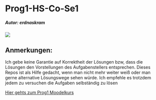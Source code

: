 <html>
    <div id="title">
        <h1>Prog1-HS-Co-Se1</h1>
        <h5>Autor: erdnaskram</h5>
    </div>
    <div id="mitte">
                <div class="inhalt_box">
                        <img src="https://images.unsplash.com/photo-1519389950473-47ba0277781c?ixlib=rb-1.2.1&ixid=eyJhcHBfaWQiOjEyMDd9&auto=format&fit=crop&w=2250&q=80">
                        <h2>Anmerkungen:</h2>
                        <p>Ich gebe keine Garantie auf Korrektheit der Lösungen bzw, dass die Lösungen den Vorstellungen 
                        des Aufgabenstellers entsprechen. Dieses Repos ist als Hilfe gedacht, wenn man nicht mehr weiter 
                        weiß oder man gerne alternative Lösungswege sehen würde. Ich empfehle es trotzdem jedem zu versuchen die Aufgaben selbständig zu lösen
                        </p>
                </div>
                <div id="intern_link">
                    <a id="moodelkurs" href="https://moodle.hs-coburg.de/course/view.php?id=6988">
                    Hier gehts zum Prog1 Moodelkurs
                    </a>
                </div>
            </div>
</html>
